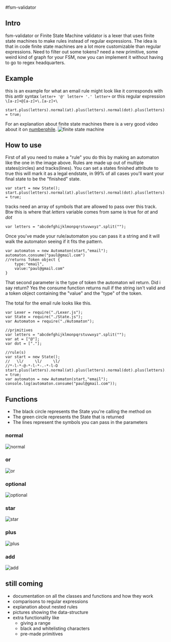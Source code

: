 #fsm-validator

## Intro
fsm-validator or Finite State Machine validator is a lexer that uses finite state machines to make rules instead of regular expressions.
The idea is that in code finite state machines are a lot more customizable than regular expressions.
Need to filter out some tokens? need a new primitive, some weird kind of graph for your FSM, now you can implement it without having to go to regex headquarters.

## Example
this is an example for what an email rule might look like it corresponds with this antlr syntax
`letter+ '@' letter+ '.' letter+` or this regular expression `\[a-z]+@[a-z]+\.[a-z]+\`

    start.plus(letters).normal(at).plus(letters).normal(dot).plus(letters).finished = true;

For an explanation about finite state machines there is a very good video about it on [numberphile](https://www.youtube.com/watch?v=RjOCRYdg8BY).
![finite state machine](http://i.imgur.com/zV0H3uO.png)

## How to use
First of all you need to make a "rule" you do this by making an automaton like the one in the image above.
Rules are made up out of multiple states(circles) and tracks(lines).
You can set a states finished attribute to true this will mark it as a legal endstate,
in 99% of all cases you'll want your final state to be the "finished" state.

    var start = new State();
    start.plus(letters).normal(at).plus(letters).normal(dot).plus(letters).finished = true;
tracks need an array of symbols that are allowed to pass over this track.
Btw this is where that *letters* variable comes from same is true for *at* and *dot*

    var letters = "abcdefghijklmonpqrstuvwxyz".split("");
Once you've made your rule/automaton you can pass it a string and it will walk the automaton seeing if it fits the pattern.

    var automaton = new Automaton(start,"email");
    automaton.consume("paul@gmail.com")
    //returns Token object {
        type:"email",
        value:"paul@gmail.com"
    }
That second parameter is the type of token the automaton wil return.
Did i say return? Yes the consume function returns null if the string isn't valid and a token object containing the "value" and the "type" of the token.

The total for the email rule looks like this.

    var Lexer = require("./Lexer.js");
    var State = require("./State.js");
    var Automaton = require("./Automaton");
    
    //primitives
    var letters = "abcdefghijklmonpqrstuvwxyz".split("");
    var at = ["@"];
    var dot = ["."];
    
    //rule(s)
    var start = new State();
    //   \l/     \l/     \l/
    //*-l-*-@-*-l-*-.-*-l-O
    start.plus(letters).normal(at).plus(letters).normal(dot).plus(letters).finished = true;
    var automaton = new Automaton(start,"email");
    console.log(automaton.consume("paul@gmail.com"));

## Functions
- The black circle represents the State you're calling the method on
- The green circle represents the State that is returned
- The lines represent the symbols you can pass in the parameters

### normal
![normal](http://i.imgur.com/vV0Lm9r.png)

### or
![or](http://i.imgur.com/kpwxd2G.png)

### optional
![optional](http://i.imgur.com/cUNFjPs.png)

### star
![star](http://i.imgur.com/gdUFnHl.png)

### plus
![plus](http://i.imgur.com/WXaxiXy.png)

### add
![add]()

## still coming
- documentation on all the classes and functions and how they work
- comparisons to regular expressions
- explanation about nested rules
- pictures showing the data-structure
- extra functionality like
    - giving a range
    - black and whitelisting characters
    - pre-made primitives